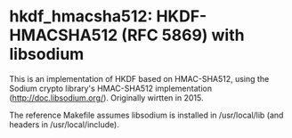 # hkdf_hmacsha512: HKDF-HMACSHA512 (RFC 5869) with libsodium

This is an implementation of HKDF based on HMAC-SHA512, using the
Sodium crypto library's HMAC-SHA512 implementation 
(http://doc.libsodium.org/). Originally wirtten in 2015.

The reference Makefile assumes libsodium is installed in 
/usr/local/lib (and headers in /usr/local/include). 